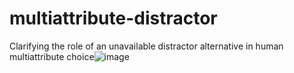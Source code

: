 # multiattribute-distractor
Clarifying the role of an unavailable distractor alternative in human multiattribute choice![image](https://user-images.githubusercontent.com/28670590/182589443-e892c6b8-eccd-45a7-b50e-f36726630c80.png)
